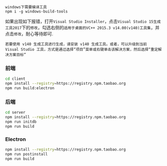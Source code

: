 ```
windows下需要编译工具
npm i -g windows-build-tools
```

如果出现如下报错，打开`Visual Studio Installer`，点击`Visual Studio 15生成工具2017`下的`修改`，勾选右侧的`适用于桌面的VC++ 2015.3 v14.00(v140)工具集`，并点击`修改`，耐心等待即可.

```
若要使用 v140 生成工具进行生成，请安装 v140 生成工具。或者，可以升级到当前 Visual Studio 工具，方式是通过选择“项目”菜单或右键单击该解决方案，然后选择“重定解决方案目标”
```

### 前端
```bash
cd client
npm install --registry=https://registry.npm.taobao.org
npm run build:electron
```

### 后端
```bash
cd server
npm install --registry=https://registry.npm.taobao.org
npm run initdb
npm run build
```

### Electron
```bash
npm install --registry=https://registry.npm.taobao.org
npm run postinstall
npm run build
```
